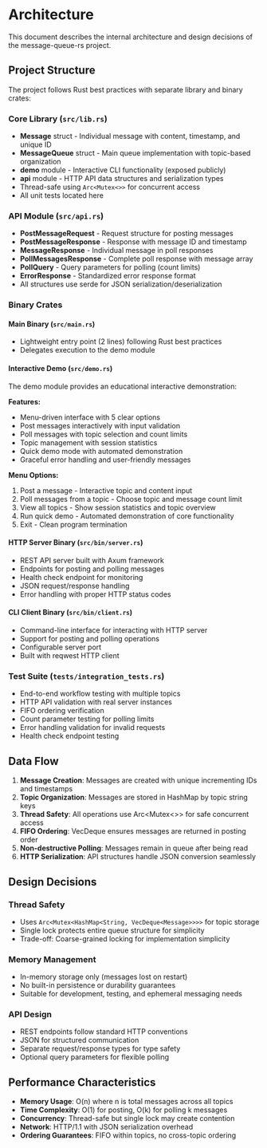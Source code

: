 # Architecture

This document describes the internal architecture and design decisions of the message-queue-rs project.

## Project Structure

The project follows Rust best practices with separate library and binary crates:

### Core Library (`src/lib.rs`)
- **Message** struct - Individual message with content, timestamp, and unique ID
- **MessageQueue** struct - Main queue implementation with topic-based organization  
- **demo** module - Interactive CLI functionality (exposed publicly)
- **api** module - HTTP API data structures and serialization types
- Thread-safe using `Arc<Mutex<>>` for concurrent access
- All unit tests located here

### API Module (`src/api.rs`)
- **PostMessageRequest** - Request structure for posting messages
- **PostMessageResponse** - Response with message ID and timestamp
- **MessageResponse** - Individual message in poll responses
- **PollMessagesResponse** - Complete poll response with message array
- **PollQuery** - Query parameters for polling (count limits)
- **ErrorResponse** - Standardized error response format
- All structures use serde for JSON serialization/deserialization

### Binary Crates

#### Main Binary (`src/main.rs`)
- Lightweight entry point (2 lines) following Rust best practices
- Delegates execution to the demo module

#### Interactive Demo (`src/demo.rs`)
The demo module provides an educational interactive demonstration:

**Features:**
- Menu-driven interface with 5 clear options
- Post messages interactively with input validation
- Poll messages with topic selection and count limits
- Topic management with session statistics
- Quick demo mode with automated demonstration
- Graceful error handling and user-friendly messages

**Menu Options:**
1. Post a message - Interactive topic and content input
2. Poll messages from a topic - Choose topic and message count limit  
3. View all topics - Show session statistics and topic overview
4. Run quick demo - Automated demonstration of core functionality
5. Exit - Clean program termination

#### HTTP Server Binary (`src/bin/server.rs`)
- REST API server built with Axum framework
- Endpoints for posting and polling messages
- Health check endpoint for monitoring
- JSON request/response handling
- Error handling with proper HTTP status codes

#### CLI Client Binary (`src/bin/client.rs`)
- Command-line interface for interacting with HTTP server
- Support for posting and polling operations
- Configurable server port
- Built with reqwest HTTP client

### Test Suite (`tests/integration_tests.rs`)
- End-to-end workflow testing with multiple topics
- HTTP API validation with real server instances
- FIFO ordering verification 
- Count parameter testing for polling limits
- Error handling validation for invalid requests
- Health check endpoint testing

## Data Flow

1. **Message Creation**: Messages are created with unique incrementing IDs and timestamps
2. **Topic Organization**: Messages are stored in HashMap by topic string keys
3. **Thread Safety**: All operations use Arc<Mutex<>> for safe concurrent access
4. **FIFO Ordering**: VecDeque ensures messages are returned in posting order
5. **Non-destructive Polling**: Messages remain in queue after being read
6. **HTTP Serialization**: API structures handle JSON conversion seamlessly

## Design Decisions

### Thread Safety
- Uses `Arc<Mutex<HashMap<String, VecDeque<Message>>>>` for topic storage
- Single lock protects entire queue structure for simplicity
- Trade-off: Coarse-grained locking for implementation simplicity

### Memory Management
- In-memory storage only (messages lost on restart)
- No built-in persistence or durability guarantees
- Suitable for development, testing, and ephemeral messaging needs

### API Design
- REST endpoints follow standard HTTP conventions
- JSON for structured communication
- Separate request/response types for type safety
- Optional query parameters for flexible polling

## Performance Characteristics

- **Memory Usage**: O(n) where n is total messages across all topics
- **Time Complexity**: O(1) for posting, O(k) for polling k messages
- **Concurrency**: Thread-safe but single lock may create contention
- **Network**: HTTP/1.1 with JSON serialization overhead
- **Ordering Guarantees**: FIFO within topics, no cross-topic ordering